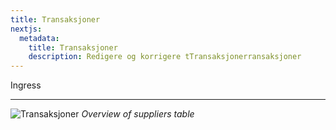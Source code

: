 ```yaml
---
title: Transaksjoner
nextjs:
  metadata:
    title: Transaksjoner
    description: Redigere og korrigere tTransaksjonerransaksjoner
---
```


Ingress

---

![Transaksjoner](/images/transaksjoner.png)
_Overview of suppliers table_

